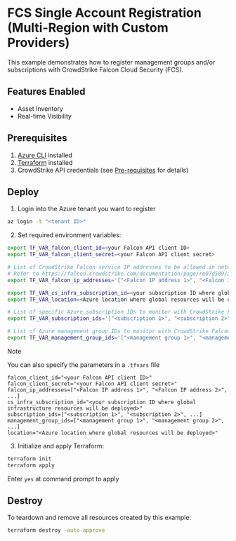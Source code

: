 # FCS Single Account Registration (Multi-Region with Custom Providers)

This example demonstrates how to register management groups and/or subscriptions with CrowdStrike Falcon Cloud Security (FCS).

## Features Enabled

- Asset Inventory
- Real-time Visibility

## Prerequisites

1. [Azure CLI](https://learn.microsoft.com/en-us/cli/azure/install-azure-cli?view=azure-cli-latest) installed
2. [Terraform](https://learn.hashicorp.com/tutorials/terraform/install-cli) installed
3. CrowdStrike API credentials (see [Pre-requisites](../../README.md#pre-requisites) for details)

## Deploy

1. Login into the Azure tenant you want to register
```sh
az login -t "<tenant ID>"
```

2. Set required environment variables:
```sh
export TF_VAR_falcon_client_id=<your Falcon API client ID>
export TF_VAR_falcon_client_secret=<your Falcon API client secret>

# List of CrowdStrike Falcon service IP addresses to be allowed in network security configurations. 
# Refer to https://falcon.crowdstrike.com/documentation/page/re07d589/add-crowdstrike-ip-addresses-to-cloud-provider-allowlists-0 for the IP address list specific to your Falcon cloud region.
export TF_VAR_falcon_ip_addresses='["<Falcon IP address 1>", "<Falcon IP address 2>", ...]'

export TF_VAR_cs_infra_subscription_id=<your subscription ID where global infrastructure resources will be deployed>
export TF_VAR_location=<Azure location where global resources will be deployed>

# List of specific Azure subscription IDs to monitor with CrowdStrike Falcon Cloud Security. Use this for targeted monitoring of individual subscriptions.
export TF_VAR_subscription_ids='["<subscription 1>", "<subscription 2>", ...]'

# List of Azure management group IDs to monitor with CrowdStrike Falcon Cloud Security. All subscriptions within these management groups will be automatically discovered and monitored.
export TF_VAR_management_group_ids='["<management group 1>", "<management group 2>", ...]'
```

> [!NOTE]
> You can also specify the parameters in a `.tfvars` file
> ```hcl
> falcon_client_id="<your Falcon API client ID>"
> falcon_client_secret="<your Falcon API client secret>"
> falcon_ip_addresses=["<Falcon IP address 1>", "<Falcon IP address 2>", ...]
> cs_infra_subscription_id="<your subscription ID where global infrastructure resources will be deployed>"
> subscription_ids=["<subscription 1>", "<subscription 2>", ...]
> management_group_ids=["<management group 1>", "<management group 2>", ...]
> location="<Azure location where global resources will be deployed>"
> ```

3. Initialize and apply Terraform:
```sh
terraform init
terraform apply
```

Enter `yes` at command prompt to apply


## Destroy

To teardown and remove all resources created by this example:

```sh
terraform destroy -auto-approve
```
